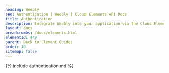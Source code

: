 ```yaml
---
heading: Weebly
seo: Authentication | Weebly | Cloud Elements API Docs
title: Authentication
description: Integrate Weebly into your application via the Cloud Elements APIs.
layout: docs
breadcrumbs: /docs/elements.html
elementId: 449
parent: Back to Element Guides
order: 10
sitemap: false
---
```


{% include authentication.md %}
